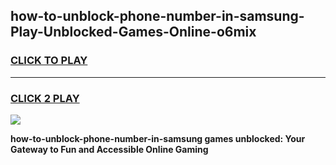 
## how-to-unblock-phone-number-in-samsung-Play-Unblocked-Games-Online-o6mix
<h3>
<a href="https://premium76.site?title=how-to-unblock-phone-number-in-samsung&ref=25A">CLICK TO PLAY</a></h3>
<hr>

<h3>
<a href="https://premium76.site?title=how-to-unblock-phone-number-in-samsung&ref=25A">CLICK 2 PLAY</a>
  
</h3>

<a href="https://premium76.site?title=how-to-unblock-phone-number-in-samsung&ref=25A"><img src="https://clearcache.store/games.png"></a>


**how-to-unblock-phone-number-in-samsung games unblocked: Your Gateway to Fun and Accessible Online Gaming**
